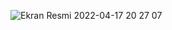 ![Ekran Resmi 2022-04-17 20 27 07](https://user-images.githubusercontent.com/13710309/163725659-652a9b49-866d-40ad-9678-0efa7bbd4c84.png)
